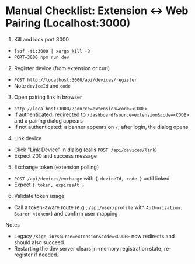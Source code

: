 # Manual Checklist: Extension ↔ Web Pairing (Localhost:3000)

1) Kill and lock port 3000
- `lsof -ti:3000 | xargs kill -9`
- `PORT=3000 npm run dev`

2) Register device (from extension or curl)
- `POST http://localhost:3000/api/devices/register`
- Note `deviceId` and `code`

3) Open pairing link in browser
- `http://localhost:3000/?source=extension&code=<CODE>`
- If authenticated: redirected to `/dashboard?source=extension&code=<CODE>` and a pairing dialog appears
- If not authenticated: a banner appears on `/`; after login, the dialog opens

4) Link device
- Click "Link Device" in dialog (calls `POST /api/devices/link`)
- Expect 200 and success message

5) Exchange token (extension polling)
- `POST /api/devices/exchange` with `{ deviceId, code }` until linked
- Expect `{ token, expiresAt }`

6) Validate token usage
- Call a token-aware route (e.g., `/api/user/profile` with `Authorization: Bearer <token>`) and confirm user mapping

Notes
- Legacy `/sign-in?source=extension&code=<CODE>` now redirects and should also succeed.
- Restarting the dev server clears in-memory registration state; re-register if needed.

